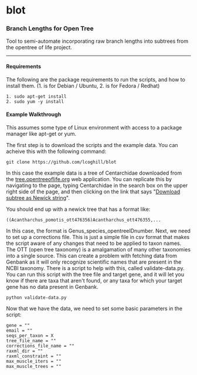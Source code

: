 blot
====
### Branch Lengths for Open Tree ###

Tool to semi-automate incorporating raw branch lengths into subtrees from the opentree of life project. 

---
#### Requirements ####
The following are the package requirements to run the scripts, and how to install them. (1. is for Debian / Ubuntu, 2. is for Fedora / Redhat)
```
1. sudo apt-get install
2. sudo yum -y install
```

#### Example Walkthrough ####
This assumes some type of Linux environment with access to a package manager like apt-get or yum.

The first step is to download the scripts and the example data. You can acheive this with the following command:
``` 
git clone https://github.com/lcoghill/blot
```
In this case the example data is a tree of Centarchidae downloaded from the [tree.opentreeoflife.org](https://tree.opentreeoflife.org) web application. You can replicate this by navigating to the page, typing Centarchidae in the search box on the upper right side of the page, and then clicking on the link that says "[Download subtree as Newick string](https://tree.opentreeoflife.org/opentree/argus/ottol@437610/Centrarchidae)".

You should end up with a newick tree that has a format like:
```
((Acantharchus_pomotis_ott476356)Acantharchus_ott476355,...
```
In this case, the format is Genus_species_opentreeIDnumber.
Next, we need to set up a corrections file. This is just a simple file in csv format that makes the script aware of any changes that need to be applied to taxon names. The OTT (open tree taxonomy) is a amalgamation of many other taxonomies into a single source. This can create a problem with fetching data from Genbank as it will only recognize scientific names that are present in the NCBI taxonomy. There is a script to help with this, called validate-data.py. You can run this script with the tree file and target gene, and it will let you know if there are taxa that aren't found, or any taxa for which your target gene has no data present in Genbank. 

```
python validate-data.py
```

Now that we have the data, we need to set some basic parameters in the script: 
```
gene = ""
email = ""
seqs_per_taxon = X
tree_file_name = ""
corrections_file_name = ""
raxml_dir = ""
raxml_constraint = ""
max_muscle_iters = ""
max_muscle_trees = ""
```

